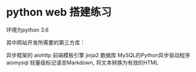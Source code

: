 # python web 搭建练习
环境为python 3.6 

其中网站开发所需要的第三方库：

异步框架的 aiohttp
前端模板引擎 jinja2
数据库 MySQL的Python异步驱动程序 aiomysql 
轻量级标记语言Markdown, 将文本转换为有效的HTML
